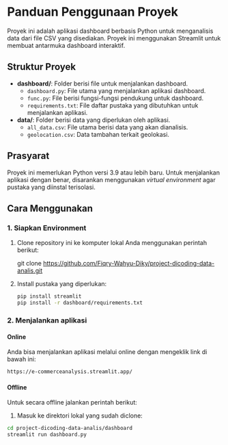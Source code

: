 # Panduan Penggunaan Proyek

Proyek ini adalah aplikasi dashboard berbasis Python untuk menganalisis data dari file CSV yang disediakan. Proyek ini menggunakan Streamlit untuk membuat antarmuka dashboard interaktif.

## Struktur Proyek

- **dashboard/**: Folder berisi file untuk menjalankan dashboard.
  - `dashboard.py`: File utama yang menjalankan aplikasi dashboard.
  - `func.py`: File berisi fungsi-fungsi pendukung untuk dashboard.
  - `requirements.txt`: File daftar pustaka yang dibutuhkan untuk menjalankan aplikasi.
- **data/**: Folder berisi data yang diperlukan oleh aplikasi.
  - `all_data.csv`: File utama berisi data yang akan dianalisis.
  - `geolocation.csv`: Data tambahan terkait geolokasi.

## Prasyarat

Proyek ini memerlukan Python versi 3.9 atau lebih baru. Untuk menjalankan aplikasi dengan benar, disarankan menggunakan *virtual environment* agar pustaka yang diinstal terisolasi.

## Cara Menggunakan

### 1. Siapkan Environment

1. Clone repository ini ke komputer lokal Anda menggunakan perintah berikut:
     
   git clone https://github.com/Fiqry-Wahyu-Diky/project-dicoding-data-analis.git
   
3. Install pustaka yang diperlukan:
   ```bash
   pip install streamlit
   pip install -r dashboard/requirements.txt

### 2. Menjalankan aplikasi
#### Online
Anda bisa menjalankan aplikasi melalui online dengan mengeklik link di bawah ini:
``` bash
https://e-commerceanalysis.streamlit.app/
```

#### Offline
Untuk secara offline jalankan perintah berikut:
1. Masuk ke direktori lokal yang sudah diclone:
``` bash
cd project-dicoding-data-analis/dashboard
streamlit run dashboard.py
